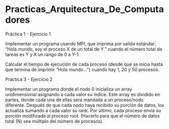 # Practicas_Arquitectura_De_Computadores

Práctica 1 - Ejercicio 1

Implementar un programa usando MPI, que imprima por salida estándar:
  “Hola mundo, soy el proceso X de un total de Y.”
cuando el número total de tareas es Y y X un rango de 0 a Y-1.

Calcular el tiempo de ejecución de cada proceso (desde que se inicia hasta que termina de
imprimir “Hola mundo…”) cuando hay 1, 20 y 50 procesos.

Práctica 3 - Ejercicio 2

Implementar un programa donde el nodo 0 inicializa un array unidimensional asignando a cada
valor su índice. Este array es dividido en partes, donde cada una de ellas será mandada a un
proceso/nodo diferente. Después de que cada nodo haya recibido su porción de datos, los
actualiza sumando a cada valor su rank. Por último, cada proceso envía su porción modificada
al proceso root.
(Hacerlo para que el número de datos total (N) sea múltiplo del número de procesos).
